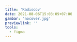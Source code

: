 ```yaml
---
title: 'Kadiscov'
date: 2021-08-06T15:03:09+07:00
gambar: 'nocover.jpg'
previewlink: ''
tools:
  - figma
---
```

